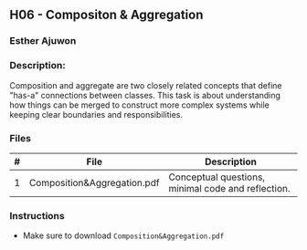 ## H06 - Compositon & Aggregation
### Esther Ajuwon
### Description:

Composition and aggregate are two closely related concepts that define "has-a" connections between classes. 
This task is about understanding how things can be merged to construct more complex systems while keeping 
clear boundaries and responsibilities.

### Files

|   #   | File                       | Description                                        |
| :---: | -------------------------- | -------------------------------------------------- |
|   1   | Composition&Aggregation.pdf| Conceptual questions, minimal code and reflection. |

### Instructions

- Make sure to download  `Composition&Aggregation.pdf` 